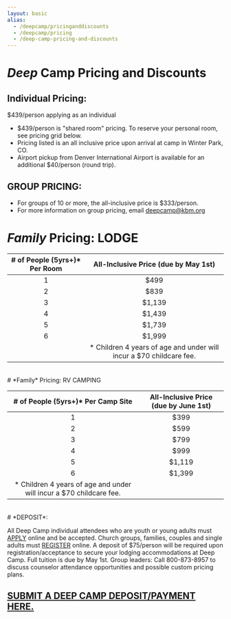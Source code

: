 ```yaml
---
layout: basic
alias: 
  - /deepcamp/pricinganddiscounts
  - /deepcamp/pricing
  - /deep-camp-pricing-and-discounts
---
```

# *Deep* Camp Pricing and Discounts

## Individual Pricing:

$439/person applying as an individual
- $439/person is "shared room" pricing. To reserve your personal room, see pricing grid below.
- Pricing listed is an all inclusive price upon arrival at camp in Winter Park, CO.
- Airport pickup from Denver International Airport is available for an additional $40/person (round trip).

## GROUP PRICING:
- For groups of 10 or more, the all-inclusive price is $333/person.
- For more information on group pricing, email deepcamp@kbm.org


# *Family* Pricing: LODGE

| # of People (5yrs+)* Per Room | All-Inclusive Price (due by May 1st) |
| :-------------: | :-------------: |
| 1 | $499        |
| 2 | $839        |
| 3 | $1,139      |
| 4 | $1,439      |
| 5 | $1,739      |
| 6 | $1,999      |
|| * Children 4 years of age and under will incur a $70 childcare fee. |
<br/>
# *Family* Pricing: RV CAMPING

| # of People (5yrs+)* Per Camp Site | All-Inclusive Price (due by June 1st) |
| :-------------: | :-------------: |
| 1 | $399        |
| 2 | $599        |
| 3 | $799        |
| 4 | $999        |
| 5 | $1,119      |
| 6 | $1,399      |
| * Children 4 years of age and under will incur a $70 childcare fee.||
<br/>
# *DEPOSIT*:

All Deep Camp individual attendees who are youth or young adults must [APPLY](/deepcamp/apply) online and be accepted. Church groups, families, couples and single adults must [REGISTER](/deepcamp/apply) online. A deposit of $75/person will be required upon registration/acceptance to secure your lodging accommodations at Deep Camp. Full tuition is due by May 1st. Group leaders: Call 800-873-8957 to discuss counselor attendance opportunities and possible custom pricing plans.  

## [SUBMIT A DEEP CAMP DEPOSIT/PAYMENT HERE.](/deepcamp/payment)